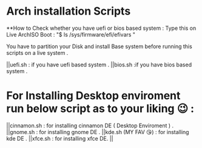 # Arch installation Scripts 
**How to Check whether you have uefi or bios based system :
Type this on Live ArchISO Boot :    "$ ls /sys/firmware/efi/efivars "

You have to partition your Disk and install Base system before running this scripts on a live system .

||uefi.sh : if you have uefi based system .
||bios.sh :if you have bios based system .

# For Installing Desktop enviroment run below script as to your liking 😉 :

||cinnamon.sh : for installing cinnamon DE ( Desktop Enviroment ) .
||gnome.sh : for installing gnome DE .
||kde.sh (MY FAV 😘) : for installing kde DE .
||xfce.sh : for installing xfce DE.
||
